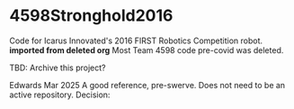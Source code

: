 # 4598Stronghold2016
Code for Icarus Innovated's 2016 FIRST Robotics Competition robot.
**imported from deleted org**
Most Team 4598 code pre-covid was deleted. 

TBD: Archive this project?

Edwards Mar 2025
A good reference, pre-swerve. Does not need to be an active repository.
Decision:
